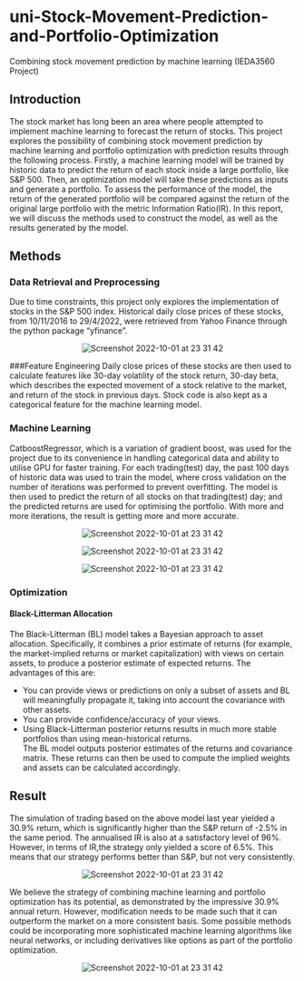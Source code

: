 # uni-Stock-Movement-Prediction-and-Portfolio-Optimization
Combining stock movement prediction by machine learning (IEDA3560 Project)

## Introduction
The stock market has long been an area where people attempted to implement machine learning to forecast the return of stocks. This project explores the possibility of combining stock movement prediction by machine learning and portfolio optimization with prediction results through the following process. Firstly, a machine learning model will be trained by historic data to predict the return of each stock inside a large portfolio, like S&P 500. Then, an optimization model will take these predictions as inputs and generate a portfolio. To assess the performance of the model, the return of the generated portfolio will be compared against the return of the original large portfolio with the metric Information Ratio(IR). In this report, we will discuss the methods used to construct the model, as well as the results generated by the model.

## Methods
### Data Retrieval and Preprocessing
Due to time constraints, this project only explores the implementation of stocks in the S&P 500 index. Historical daily close prices of these stocks, from 10/11/2016 to 29/4/2022, were retrieved from Yahoo Finance through the python package “yfinance”.
<p align="center">
<img alt="Screenshot 2022-10-01 at 23 31 42" src="https://user-images.githubusercontent.com/19373417/193648369-afc1b64d-4950-45da-b26f-c3f0179b3719.png">
</p>

###Feature Engineering
Daily close prices of these stocks are then used to calculate features like 30-day volatility of the stock return, 30-day beta, which describes the expected movement of a stock relative to the market, and return of the stock in previous days. Stock code is also kept as a categorical feature for the machine learning model.

### Machine Learning
CatboostRegressor, which is a variation of gradient boost, was used for the project due to its
convenience in handling categorical data and ability to utilise GPU for faster training. For each trading(test) day, the past 100 days of historic data was used to train the model, where cross validation on the number of iterations was performed to prevent overfitting. The model is then used to predict the return of all stocks on that trading(test) day; and the predicted returns are used for optimising the portfolio. With more and more iterations, the result is getting more and more accurate.
<p align="center">
<img alt="Screenshot 2022-10-01 at 23 31 42" src="https://user-images.githubusercontent.com/19373417/193648668-5c85661a-00a0-4840-92f8-a9b9d7c54d5d.png">
</p>
<p align="center">
<img alt="Screenshot 2022-10-01 at 23 31 42" src="https://user-images.githubusercontent.com/19373417/193648750-1ff961eb-466f-4d8f-820f-ed76ba08c780.png">
</p>
<p align="center">
<img alt="Screenshot 2022-10-01 at 23 31 42" src="https://user-images.githubusercontent.com/19373417/193648799-32fd8d4c-789e-47d2-9e24-ae543767d073.png">
</p>

### Optimization
#### Black-Litterman Allocation
The Black-Litterman (BL) model takes a Bayesian approach to asset allocation. Specifically, it combines a prior estimate of returns (for example, the market-implied returns or market capitalization) with views on certain assets, to produce a posterior estimate of expected returns. The advantages of this are:  
* You can provide views or predictions on only a subset of assets and BL will meaningfully propagate it, taking into account the covariance with other assets.
* You can provide confidence/accuracy of your views.
* Using Black-Litterman posterior returns results in much more stable portfolios than using
mean-historical returns.  
The BL model outputs posterior estimates of the returns and covariance matrix. These returns can then be used to compute the implied weights and assets can be calculated accordingly.

## Result
The simulation of trading based on the above model last year yielded a 30.9% return, which is significantly higher than the S&P return of -2.5% in the same period. The annualised IR is also at a satisfactory level of 96%. However, in terms of IR,the strategy only yielded a score of 6.5%. This means that our strategy performs better than S&P, but not very consistently.  
<p align="center">
<img alt="Screenshot 2022-10-01 at 23 31 42" src="https://user-images.githubusercontent.com/19373417/193649069-597b0ae4-16d2-47a0-933c-4507d9c51208.png">
</p>

We believe the strategy of combining machine learning and portfolio optimization has its potential, as demonstrated by the impressive 30.9% annual return. However, modification needs to be made such that it can outperform the market on a more consistent basis. Some possible methods could be incorporating more sophisticated machine learning algorithms like neural networks, or including derivatives like options as part of the portfolio optimization.
<p align="center">
<img alt="Screenshot 2022-10-01 at 23 31 42" src="https://user-images.githubusercontent.com/19373417/193649211-873d7903-8f18-4d45-bee5-7e4b3befc113.png">
</p>



